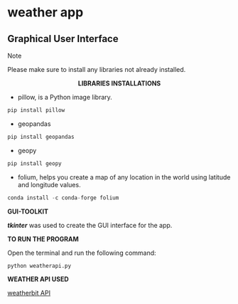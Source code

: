 # weather app 
## Graphical User Interface

> [!NOTE]
> Please make sure to install any libraries not already installed.

__<center>LIBRARIES INSTALLATIONS</center>__

- pillow, is a Python image library.

```python
pip install pillow
```

- geopandas

```python
pip install geopandas
```

- geopy

```python
pip install geopy
```

- folium, helps you create a map of any location in the world using latitude and longitude values.

```python
conda install -c conda-forge folium
```


__GUI-TOOLKIT__

__*tkinter*__ was used to create the GUI interface for the app.

__TO RUN THE PROGRAM__

Open the terminal and run the following command:

```python
python weatherapi.py
```

__WEATHER API USED__

[weatherbit API](https://www.weatherbit.io/api/weather-forecast-16-day)



